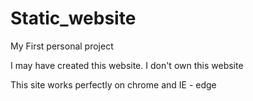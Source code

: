 # Static_website
My First personal project

I may have created this website.
I don't own this website


This site works perfectly on chrome and IE - edge
